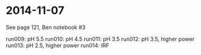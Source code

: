 # 2014-11-07

See page 121, Ben notebook #3

run009: pH 5.5
run010: pH 4.5
run011: pH 3.5
run012: pH 3.5, higher power
run013: pH 2.5, higher power
run014: IRF
